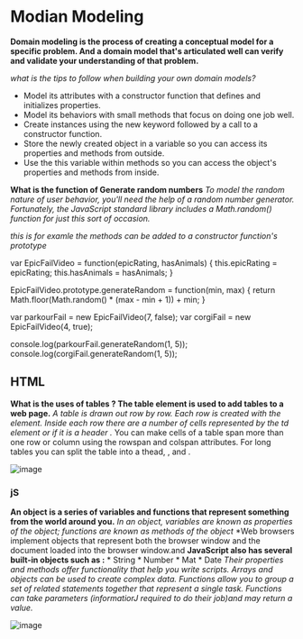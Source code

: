 # Modian Modeling
**Domain modeling is the process of creating a conceptual model for a specific problem. And a domain model
that's articulated well can verify and validate your understanding of that problem.**

*what is the  tips to follow when building your own domain models?*
* Model its attributes with a constructor function that defines and initializes properties.
* Model its behaviors with small methods that focus on doing one job well.
* Create instances using the new keyword followed by a call to a constructor function.
* Store the newly created object in a variable so you can access its properties and methods from outside.
* Use the this variable within methods so you can access the object's properties and methods from inside.

**What is the function of Generate random numbers**
*To model the random nature of user behavior, you'll need the help of a random number generator. Fortunately, the JavaScript standard library includes a Math.random() function for just this sort of occasion.*

*this is for examle the methods can be added to a constructor function's prototype*

var EpicFailVideo = function(epicRating, hasAnimals) {
  this.epicRating = epicRating;
  this.hasAnimals = hasAnimals;
}

EpicFailVideo.prototype.generateRandom = function(min, max) {
  return Math.floor(Math.random() * (max - min + 1)) + min;
}

var parkourFail = new EpicFailVideo(7, false);
var corgiFail = new EpicFailVideo(4, true);

console.log(parkourFail.generateRandom(1, 5));
console.log(corgiFail.generateRandom(1, 5));

## HTML
**What is the uses of tables ?
The table element is used to add tables to a web page.** 
*A table is drawn out row by row. Each row is created with the <tr> element. Inside each row there are a number of cells 
represented by the *td* element or <th> if it is a header .*
You can make cells of a table span more than one row or column using the rowspan and colspan attributes.
 For long tables you can split the table into a thead, <tbody>, and <tfoot>.
  
  
  ![image](https://user-images.githubusercontent.com/79834102/111896017-56cfa480-8a1f-11eb-9ec7-912da047b35c.png)



### jS
 **An object is a series of variables and functions that represent something from the world around you.**
*In an object, variables are known as properties of the object; functions are known as methods of the object*
*Web browsers implement objects that represent both 
the browser window and the document loaded into the browser window.and **JavaScript also has several built-in objects such as :**
           * String
           * Number 
           * Mat
           * Date
*Their properties and methods offer functionality that help you write scripts. Arrays and objects can be used to create complex data.
Functions allow you to group a set of related statements together that represent a single task. Functions can take parameters (informatiorJ required 
to do their job)and may return a value.*


![image](https://user-images.githubusercontent.com/79834102/111896199-64d1f500-8a20-11eb-90ef-c69379995a17.png)


